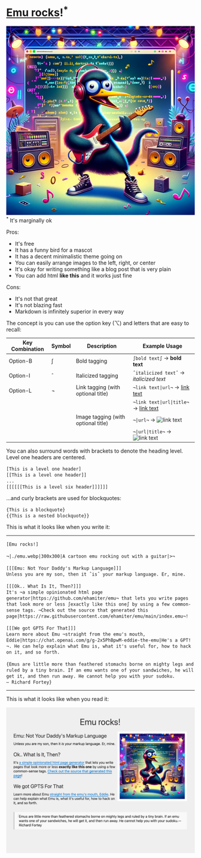 # [Emu rocks](https://emu.rocks)!<sup>*</sup>
![An emu, rocking](emu.png)
<sup>*</sup> It's marginally ok


Pros:
  * It's free
  * It has a funny bird for a mascot
  * It has a decent minimalistic theme going on
  * You can easily arrange images to the left, right, or center
  * It's okay for writing something like a blog post that is very plain
  * You can add html <b>like this</b> and it works just fine


Cons:
  * It's not that great
  * It's not blazing fast
  * Markdown is infinitely superior in every way


The concept is you can use the option key (⌥) and letters that are easy to recall:

| Key Combination | Symbol | Description                         | Example Usage                                        |
|-----------------|--------|-------------------------------------|------------------------------------------------------|
| Option-B        | ∫      | Bold tagging                        | `∫bold text∫` → **bold text**                        |
| Option-I        | ˆ      | Italicized tagging                  | `ˆitalicized textˆ` → *italicized text*              |
| Option-L        | ¬      | Link tagging (with optional title)  | `¬link text\|url¬` → [link text](url)                |
|                 |        |                                     | `¬link text\|url\|title¬` → [link text](url "title") |
|                 |        | Image tagging (with optional title) | `¬\|url¬` → ![link text](url)                        |
|                 |        |                                     | `¬\|url\|title¬` → ![link text](url "title")         |

You can also surround words with brackets to denote the heading level. Level one headers are centered.

```
[This is a level one header]
[[This is a level one header]]
...
[[[[[[This is a level six header]]]]]]
```

...and curly brackets are used for blockquotes:

```
{This is a blockquote}
{{This is a nested blockquote}}
```

This is what it looks like when you write it:

---

```
[Emu rocks!]

¬|./emu.webp|300x300|A cartoon emu rocking out with a guitar|>¬

[[[Emu: Not Your Daddy's Markup Language]]]
Unless you are my son, then it ˆisˆ your markup language. Er, mine.

[[[Ok.. What Is It, Then?]]]
It's ¬a simple opinionated html page generator|https://github.com/ehamiter/emu¬ that lets you write pages that look more or less ∫exactly like this one∫ by using a few common-sense tags. ¬Check out the source that generated this page|https://raw.githubusercontent.com/ehamiter/emu/main/index.emu¬!

[[[We got GPTS For That]]]
Learn more about Emu ¬straight from the emu's mouth, Eddie|https://chat.openai.com/g/g-2x5PhBpwM-eddie-the-emu|He's a GPT!¬. He can help explain what Emu is, what it's useful for, how to hack on it, and so forth.

{Emus are little more than feathered stomachs borne on mighty legs and ruled by a tiny brain. If an emu wants one of your sandwiches, he will get it, and then run away. He cannot help you with your sudoku.
— Richard Fortey}
```

---

This is what it looks like when you read it:

![](emu-document.png)
